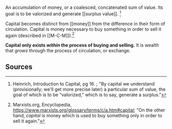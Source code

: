 An accumulation of money, or a coalesced, concatenated sum of value. Its goal is to be valorized and generate [[surplus value]]. [^1]

Capital becomes distinct from [[money]] from the difference in their form of circulation. Capital is money necessary to buy something in order to sell it again (described in [[M-C-M]]).[^2]

**Capital only exists *within* the process of buying and selling.** 
It is wealth that *grows* through the process of circulation, or exchange.

Sources
---

[^1]: Heinrich, Introduction to Capital, pg 16. ; "By capital we understand (provisionally; we'll get more precise later) a particular sum of value, the goal of which is to be “valorized,” which is to say, generate a surplus."

[^2]: Marxists.org, Encyclopedia, https://www.marxists.org/glossary/terms/c/a.htm#capital; "On the other hand, _capital_ is money which is used to buy something only in order to sell it again."

